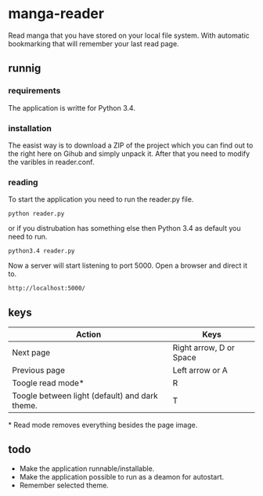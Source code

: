 # manga-reader
Read manga that you have stored on your local file system. With automatic bookmarking that will remember your last read page.

## runnig
### requirements
The application is writte for Python 3.4.

### installation
The easist way is to download a ZIP of the project which you can find out to the right here on Gihub and simply unpack it. After that you need to modify the varibles in reader.conf.

### reading
To start the application you need to run the reader.py file.
```
python reader.py
```
or if you distrubation has something else then Python 3.4 as default you need to run.
```
python3.4 reader.py
```
Now a server will start listening to port 5000. Open a browser and direct it to.
```
http://localhost:5000/
```

## keys
| Action | Keys |
|---|---|
| Next page | Right arrow, D or Space |
| Previous page | Left arrow or A |
| Toogle read mode* | R |
| Toogle between light (default) and dark theme. | T |

\* Read mode removes everything besides the page image.

## todo
* Make the application runnable/installable.
* Make the application possible to run as a deamon for autostart.
* Remember selected theme.
